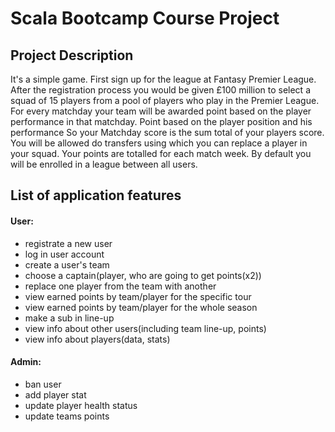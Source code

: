 # Scala Bootcamp Course Project

## Project Description

It's a simple game.
First sign up for the league at Fantasy Premier League.
After the registration process you would be given £100 million to select a squad of 15 players from a pool of players who play in the Premier League.
For every matchday your team will be awarded point based on the player performance in that matchday. Point based on the player position and his performance
So your Matchday score is the sum total of your players score.
You will be allowed do transfers using which you can replace a player in your squad.
Your points are totalled for each match week. By default you will be enrolled in a league between all users.

## List of application features

#### User:
* registrate a new user
* log in user account
* create a user's team
* choose a captain(player, who are going to get points(x2))
* replace one player from the team with another
* view earned points by team/player for the specific tour
* view earned points by team/player for the whole season
* make a sub in line-up
* view info about other users(including team line-up, points)
* view info about players(data, stats)

#### Admin:
* ban user
* add player stat
* update player health status
* update teams points
